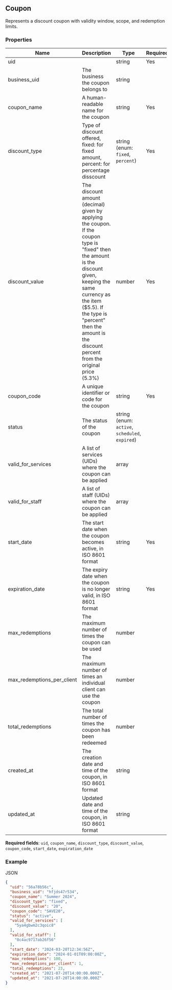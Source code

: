 ## Coupon

Represents a discount coupon with validity window, scope, and redemption limits.

### Properties

| Name | Description | Type | Required |
| --- | --- | --- | --- |
| uid |  | string | Yes |
| business_uid | The business the coupon belongs to | string |  |
| coupon_name | A human-readable name for the coupon | string | Yes |
| discount_type | Type of discount offered, fixed: for fixed amount, percent: for percentage disscount | string (enum: `fixed`, `percent`) | Yes |
| discount_value | The discount amount (decimal) given by applying the coupon. If the coupon type is "fixed" then the amount is the discount given, keeping the same currency as the item ($5.5). If the type is "percent" then the amount is the discount percent from the original price (5.3%) | number | Yes |
| coupon_code | A unique identifier or code for the coupon | string | Yes |
| status | The status of the coupon | string (enum: `active`, `scheduled`, `expired`) |  |
| valid_for_services | A list of services (UIDs) where the coupon can be applied | array<string> |  |
| valid_for_staff | A list of staff (UIDs) where the coupon can be applied | array<string> |  |
| start_date | The start date when the coupon becomes active, in ISO 8601 format | string | Yes |
| expiration_date | The expiry date when the coupon is no longer valid, in ISO 8601 format | string | Yes |
| max_redemptions | The maximum number of times the coupon can be used | number |  |
| max_redemptions_per_client | The maximum number of times an individual client can use the coupon | number |  |
| total_redemptions | The total number of times the coupon has been redeemed | number |  |
| created_at | The creation date and time of the coupon, in ISO 8601 format | string |  |
| updated_at | Updated date and time of the coupon, in ISO 8601 format | string |  |

**Required fields**: `uid`, `coupon_name`, `discount_type`, `discount_value`, `coupon_code`, `start_date`, `expiration_date`

### Example

JSON

```json
{
  "uid": "56a78b56c",
  "business_uid": "hfjds47r534",
  "coupon_name": "Summer 2024",
  "discount_type": "fixed",
  "discount_value": "20",
  "coupon_code": "SAVE20",
  "status": "active",
  "valid_for_services": [
    "5ya4gbwm2c3qoic8"
  ],
  "valid_for_staff": [
    "0c4ac9717ab26f56"
  ],
  "start_date": "2024-03-20T12:34:56Z",
  "expiration_date": "2024-01-01T09:00:00Z",
  "max_redemptions": 100,
  "max_redemptions_per_client": 1,
  "total_redemptions": 23,
  "created_at": "2021-07-20T14:00:00.000Z",
  "updated_at": "2021-07-20T14:00:00.000Z"
}
```